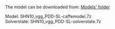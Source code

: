 The model can be downloaded from: [Models' folder](https://drive.google.com/open?id=1Amp9jJSu32tZ_DHe_ljziGzC-fE42Pfg)

Model: SHN10_vgg_PDD-SL-caffemodel.7z<br>
Solverstate: SHN10_vgg_PDD-SL-solverstate.7z
